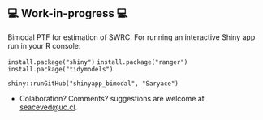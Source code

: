 ## :computer: Work-in-progress :computer:
Bimodal PTF for estimation of SWRC. For running an interactive Shiny app run in your R console:

`install.package("shiny")`
`install.package("ranger")`
`install.package("tidymodels")`

`shiny::runGitHub("shinyapp_bimodal", "Saryace")`

* Colaboration? Comments? suggestions are welcome at seaceved@uc.cl.



